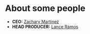# About some people

- **CEO:** [Zachary Martinez](./about/Zachary.md)
- **HEAD PRODUCER:** [Lance Ramos](./about/Lance.md)
